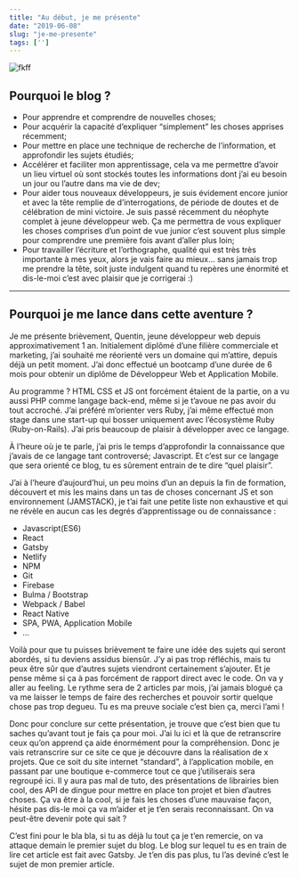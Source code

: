 ```yaml
---
title: "Au début, je me présente"
date: "2019-06-08"
slug: "je-me-presente"
tags: ['']
---
```


![fkff](/../public/assets/emile-perron-190221-unsplash.jpg)

## Pourquoi le blog ?

* Pour apprendre et comprendre de nouvelles choses; 
* Pour acquérir la capacité d’expliquer “simplement” les choses apprises récemment;
* Pour mettre en place une technique de recherche de l’information, et approfondir les sujets étudiés;
* Accélérer et faciliter mon apprentissage, cela va me permettre d’avoir un lieu virtuel où sont stockés toutes les informations dont j’ai eu besoin un jour ou l’autre dans ma vie de dev; 
* Pour aider tous nouveaux développeurs, je suis évidement encore junior et avec la tête remplie de d’interrogations, de période de doutes et de célébration de mini victoire. Je suis passé récemment du néophyte complet à jeune développeur web. Ça me permettra de vous expliquer les choses comprises d’un point de vue junior c’est souvent plus simple pour comprendre une première fois avant d’aller plus loin;
* Pour travailler l’écriture et l’orthographe, qualité qui est très très importante à mes yeux, alors je vais faire au mieux… sans jamais trop me prendre la tête, soit juste indulgent quand tu repères une énormité et dis-le-moi c’est avec plaisir que je corrigerai :)
- - - -

## Pourquoi je me lance dans cette aventure ?

Je me présente brièvement, Quentin, jeune développeur web depuis approximativement 1 an. Initialement diplômé d’une filière commerciale et marketing, j’ai souhaité me réorienté vers un domaine qui m’attire, depuis déjà un petit moment. J’ai donc effectué un bootcamp d’une durée de 6 mois pour obtenir un diplôme de Développeur Web et Application Mobile. 

Au programme ? HTML CSS et JS ont forcément étaient de la partie, on a vu aussi PHP comme langage back-end, même si je t’avoue ne pas avoir du tout accroché. J’ai préféré m’orienter vers Ruby, j’ai même effectué mon stage dans une start-up qui bosser uniquement avec l’écosystème Ruby (Ruby-on-Rails). J’ai pris beaucoup de plaisir à développer avec ce langage. 

À l’heure où je te parle, j’ai pris le temps d’approfondir la connaissance que j’avais de ce langage tant controversé; Javascript. Et c’est sur ce langage que sera orienté ce blog, tu es sûrement entrain de te dire “quel plaisir”. 

J’ai à l’heure d’aujourd’hui, un peu moins d’un an depuis la fin de formation, découvert et mis les mains dans un tas de choses concernant JS et son environnement (JAMSTACK), je t’ai fait une petite liste  non exhaustive et qui ne révèle en aucun cas les degrés d’apprentissage ou de connaissance :
* Javascript(ES6)
* React
* Gatsby
* Netlify
* NPM
* Git
* Firebase
* Bulma / Bootstrap
* Webpack / Babel
* React Native
* SPA, PWA, Application Mobile
* ...

Voilà pour que tu puisses brièvement te faire une idée des sujets qui seront abordés, si tu deviens assidus biensûr. J’y ai pas trop réfléchis, mais tu peux être sûr que d’autres sujets viendront certainement s’ajouter. Et je pense même si ça à pas forcément de rapport direct avec le code. On va y aller au feeling. Le rythme sera de 2 articles par mois, j’ai jamais blogué ça va me laisser le temps de faire des recherches et pouvoir sortir quelque chose pas trop degueu. Tu es ma preuve sociale c’est bien ça, merci l’ami ! 

Donc pour conclure sur cette présentation, je trouve que c’est bien que tu saches qu’avant tout je fais ça pour moi. J’ai lu ici et là que de retranscrire ceux qu’on apprend ça aide énormément pour la compréhension. Donc je vais retranscrire sur ce site ce que je découvre dans la réalisation de x projets. Que ce soit du site internet “standard”, à l’application mobile, en passant par une boutique e-commerce tout ce que j’utiliserais sera regroupé ici. Il y aura pas mal de tuto, des présentations de librairies bien cool, des API de dingue pour mettre en place ton projet et bien d’autres choses. 
Ça va être à la cool, si je fais les choses d’une mauvaise façon, hésite pas dis-le moi ça va m’aider et je t’en serais reconnaissant. On va peut-être devenir pote qui sait ? 

C’est fini pour le bla bla, si tu as déjà lu tout ça je t’en remercie, on va attaque demain le premier sujet du blog. Le blog sur lequel tu es en train de lire cet article est fait avec Gatsby. Je t’en dis pas plus, tu l’as deviné c’est le sujet de mon premier article. 
